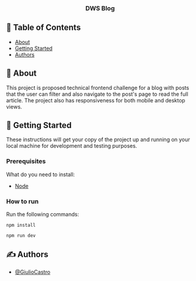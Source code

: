 <h3 align="center">DWS Blog</h3>

## 📝 Table of Contents

- [About](#about)
- [Getting Started](#getting_started)
- [Authors](#authors)

## 🧐 About <a name = "about"></a>

This project is proposed technical frontend challenge for a blog with posts that the user can filter and also navigate to the post's page to read the full article. The project also has responsiveness for both mobile and desktop views.

## 🏁 Getting Started <a name = "getting_started"></a>

These instructions will get your copy of the project up and running on your local machine for development and testing purposes.

### Prerequisites

What do you need to install:

- [Node](https://nodejs.org/en/download)

### How to run

Run the following commands:

```
npm install
```

```
npm run dev
```

## ✍️ Authors <a name = "authors"></a>

- [@GiulioCastro](https://github.com/GiulioCastro)
